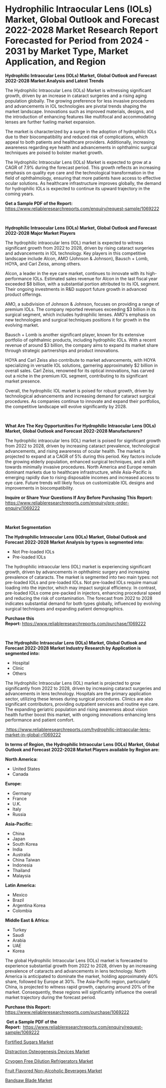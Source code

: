 <p><h1>Hydrophilic Intraocular Lens (IOLs) Market, Global Outlook and Forecast 2022-2028 Market Research Report Forecasted for Period from 2024 -  2031 by Market Type, Market Application, and Region</h1></p><p><strong>Hydrophilic Intraocular Lens (IOLs) Market, Global Outlook and Forecast 2022-2028 Market Analysis and Latest Trends</strong></p>
<p><p>The Hydrophilic Intraocular Lens (IOLs) Market is witnessing significant growth, driven by an increase in cataract surgeries and a rising aging population globally. The growing preference for less invasive procedures and advancements in IOL technologies are pivotal trends shaping the market landscape. Innovations such as improved materials, designs, and the introduction of enhancing features like multifocal and accommodating lenses are further fueling market expansion.</p><p>The market is characterized by a surge in the adoption of hydrophilic IOLs due to their biocompatibility and reduced risk of complications, which appeal to both patients and healthcare providers. Additionally, increasing awareness regarding eye health and advancements in ophthalmic surgical techniques are poised to bolster market growth. </p><p>The Hydrophilic Intraocular Lens (IOLs) Market is expected to grow at a CAGR of 7.9% during the forecast period. This growth reflects an increasing emphasis on quality eye care and the technological transformation in the field of ophthalmology, ensuring that more patients have access to effective ocular solutions. As healthcare infrastructure improves globally, the demand for hydrophilic IOLs is expected to continue its upward trajectory in the coming years.</p></p>
<p><strong>Get a Sample PDF of the Report:&nbsp;</strong> <a href="https://www.reliableresearchreports.com/enquiry/request-sample/1069222">https://www.reliableresearchreports.com/enquiry/request-sample/1069222</a></p>
<p>&nbsp;</p>
<p><strong>Hydrophilic Intraocular Lens (IOLs) Market, Global Outlook and Forecast 2022-2028 Major Market Players</strong></p>
<p><p>The hydrophilic intraocular lens (IOL) market is expected to witness significant growth from 2022 to 2028, driven by rising cataract surgeries and advancements in IOL technology. Key players in this competitive landscape include Alcon, AMO (Johnson & Johnson), Bausch + Lomb, HOYA, and Carl Zeiss, among others.</p><p>Alcon, a leader in the eye care market, continues to innovate with its high-performance IOLs. Estimated sales revenue for Alcon in the last fiscal year exceeded $8 billion, with a substantial portion attributed to its IOL segment. Their ongoing investments in R&D support future growth in advanced product offerings.</p><p>AMO, a subdivision of Johnson & Johnson, focuses on providing a range of premium IOLs. The company reported revenues exceeding $3 billion in its surgical segment, which includes hydrophilic lenses. AMO's emphasis on new technologies and surgical techniques positions it for growth in the evolving market.</p><p>Bausch + Lomb is another significant player, known for its extensive portfolio of ophthalmic products, including hydrophilic IOLs. With a recent revenue of around $3 billion, the company aims to expand its market share through strategic partnerships and product innovations.</p><p>HOYA and Carl Zeiss also contribute to market advancements, with HOYA specializing in versatile IOL solutions, garnering approximately $2 billion in overall sales. Carl Zeiss, renowned for its optical innovations, has carved out a niche in the premium IOL segment, contributing to its significant market presence.</p><p>Overall, the hydrophilic IOL market is poised for robust growth, driven by technological advancements and increasing demand for cataract surgical procedures. As companies continue to innovate and expand their portfolios, the competitive landscape will evolve significantly by 2028.</p></p>
<p>&nbsp;</p>
<p><strong>What Are The Key Opportunities For Hydrophilic Intraocular Lens (IOLs) Market, Global Outlook and Forecast 2022-2028 Manufacturers?</strong></p>
<p><p>The hydrophilic intraocular lens (IOL) market is poised for significant growth from 2022 to 2028, driven by increasing cataract prevalence, technological advancements, and rising awareness of ocular health. The market is projected to expand at a CAGR of 5% during this period. Key factors include the growing elderly population, enhanced surgical techniques, and a shift towards minimally invasive procedures. North America and Europe remain dominant markets due to healthcare infrastructure, while Asia-Pacific is emerging rapidly due to rising disposable incomes and increased access to eye care. Future trends will likely focus on customizable IOL designs and improvements in biocompatibility.</p></p>
<p><strong>Inquire or Share Your Questions If Any Before Purchasing This Report:</strong> <a href="https://www.reliableresearchreports.com/enquiry/pre-order-enquiry/1069222">https://www.reliableresearchreports.com/enquiry/pre-order-enquiry/1069222</a></p>
<p>&nbsp;</p>
<p><strong>Market Segmentation</strong></p>
<p><strong>The Hydrophilic Intraocular Lens (IOLs) Market, Global Outlook and Forecast 2022-2028 Market Analysis by types is segmented into:</strong></p>
<p><ul><li>Not Pre-loaded IOLs</li><li>Pre-loaded IOLs</li></ul></p>
<p><p>The hydrophilic intraocular lens (IOL) market is experiencing significant growth, driven by advancements in ophthalmic surgery and increasing prevalence of cataracts. The market is segmented into two main types: not pre-loaded IOLs and pre-loaded IOLs. Not pre-loaded IOLs require manual loading into the injector, which may impact surgical efficiency. In contrast, pre-loaded IOLs come pre-packed in injectors, enhancing procedural speed and reducing the risk of contamination. The forecast from 2022 to 2028 indicates substantial demand for both types globally, influenced by evolving surgical techniques and expanding patient demographics.</p></p>
<p><strong>Purchase this Report:&nbsp;</strong><a href="https://www.reliableresearchreports.com/purchase/1069222">https://www.reliableresearchreports.com/purchase/1069222</a></p>
<p>&nbsp;</p>
<p><strong>The Hydrophilic Intraocular Lens (IOLs) Market, Global Outlook and Forecast 2022-2028 Market Industry Research by Application is segmented into:</strong></p>
<p><ul><li>Hospital</li><li>Clinic</li><li>Others</li></ul></p>
<p><p>The Hydrophilic Intraocular Lens (IOL) market is projected to grow significantly from 2022 to 2028, driven by increasing cataract surgeries and advancements in lens technology. Hospitals are the primary application sector, utilizing these lenses during surgical procedures. Clinics are also significant contributors, providing outpatient services and routine eye care. The expanding geriatric population and rising awareness about vision health further boost this market, with ongoing innovations enhancing lens performance and patient comfort.</p></p>
<p><a href="https://www.reliableresearchreports.com/hydrophilic-intraocular-lens-market-in-global-r1069222">&nbsp;https://www.reliableresearchreports.com/hydrophilic-intraocular-lens-market-in-global-r1069222</a></p>
<p><strong>In terms of Region, the Hydrophilic Intraocular Lens (IOLs) Market, Global Outlook and Forecast 2022-2028 Market Players available by Region are:</strong></p>
<p>
    <p> <strong> North America: </strong>
        <ul>
            <li>United States</li>
            <li>Canada</li>
        </ul>
        </p> 
    <p> <strong> Europe: </strong>
        <ul>
            <li>Germany</li>
            <li>France</li>
            <li>U.K.</li>
            <li>Italy</li>
            <li>Russia</li>
        </ul>
        </p> 
    <p> <strong> Asia-Pacific: </strong>
        <ul>
            <li>China</li>
            <li>Japan</li>
            <li>South Korea</li>
            <li>India</li>
            <li>Australia</li>
            <li>China Taiwan</li>
            <li>Indonesia</li>
            <li>Thailand</li>
            <li>Malaysia</li>
        </ul>
        </p> 
    <p> <strong> Latin America: </strong>
        <ul>
            <li>Mexico</li>
            <li>Brazil</li>
            <li>Argentina Korea</li>
            <li>Colombia</li>
        </ul>
        </p> 
    <p> <strong> Middle East & Africa: </strong>
        <ul>
            <li>Turkey</li>
            <li>Saudi</li>
            <li>Arabia</li>
            <li>UAE</li>
            <li>Korea</li>
        </ul>
    </p>
    </p>
<p><p>The global Hydrophilic Intraocular Lens (IOLs) market is forecasted to experience substantial growth from 2022 to 2028, driven by an increasing prevalence of cataracts and advancements in lens technology. North America is anticipated to dominate the market, holding approximately 40% share, followed by Europe at 30%. The Asia-Pacific region, particularly China, is projected to witness rapid growth, capturing around 20% of the market. Consequently, these regions will significantly influence the overall market trajectory during the forecast period.</p></p>
<p><strong>Purchase this Report: </strong><a href="https://www.reliableresearchreports.com/purchase/1069222">https://www.reliableresearchreports.com/purchase/1069222</a></p>
<p>&nbsp;<strong>Get a Sample PDF of the Report:&nbsp;&nbsp;</strong><a href="https://www.reliableresearchreports.com/enquiry/request-sample/1069222">https://www.reliableresearchreports.com/enquiry/request-sample/1069222</a></p>
<p><strong></strong></p>
<p><p><a href="https://issuu.com/reportprime-2/docs/fortified-sugars-market-size-2030.p_397cf9a78657aa">Fortified Sugars Market</a></p><p><a href="https://www.linkedin.com/pulse/distraction-osteogenesis-devices-industry-insights-report-analyzing-hmroe?trackingId=9IUHBrfyTZ2jOktPKobdIg%3D%3D">Distraction Osteogenesis Devices Market</a></p><p><a href="https://www.linkedin.com/pulse/booming-cryogen-free-dilution-refrigerators-market-sector-cj8ie?trackingId=nGR2WTcaQyWYjx8gZZJEVA%3D%3D">Cryogen Free Dilution Refrigerators Market</a></p><p><a href="https://issuu.com/reportprime-2/docs/fruit-flavored-non-alcoholic-bevera_e785f5fe4c1dad">Fruit Flavored Non-Alcoholic Beverages Market</a></p><p><a href="https://www.linkedin.com/pulse/global-bandsaw-blade-market-opportunities-forecast-period-from-dkxde?trackingId=gVjKKBkxQBWYnBDQud5liQ%3D%3D">Bandsaw Blade Market</a></p></p>